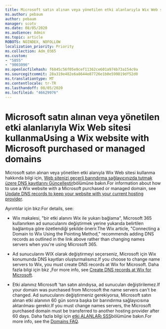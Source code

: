 ```yaml
---
title: Microsoft satın alınan veya yönetilen etki alanlarıyla Wix Web sitesi kullanma
ms.author: pebaum
author: pebaum
manager: scotv
ms.date: 08/05/2020
ms.audience: Admin
ms.topic: article
ROBOTS: NOINDEX, NOFOLLOW
localization_priority: Priority
ms.collection: Adm_O365
ms.custom:
- "5855"
- "9003096"
ms.openlocfilehash: f6845c56f05e9cef11362ce601a974b73a154c9a
ms.sourcegitcommit: 28a319e482e6a8644e87726e1b0e599819df52d0
ms.translationtype: MT
ms.contentlocale: tr-TR
ms.lasthandoff: 08/05/2020
ms.locfileid: "46629976"
---
```

# <a name="using-a-wix-website-with-microsoft-purchased-or-managed-domains"></a><span data-ttu-id="ec8cb-102">Microsoft satın alınan veya yönetilen etki alanlarıyla Wix Web sitesi kullanma</span><span class="sxs-lookup"><span data-stu-id="ec8cb-102">Using a Wix website with Microsoft purchased or managed domains</span></span>

<span data-ttu-id="ec8cb-103">Microsoft satın alınan veya yönetilen etki alanıyla Wix Web sitesi kullanma hakkında bilgi için, [Web sitenizi geçerli barındırma sağlayıcınızda tutmak üzere DNS kayıtlarını Güncelleştir](https://docs.microsoft.com/microsoft-365/admin/dns/update-dns-records-to-retain-current-hosting-provider)bölümüne bakın.</span><span class="sxs-lookup"><span data-stu-id="ec8cb-103">For information about how to use a Wix website with a Microsoft purchased or managed domain, see [Update DNS records to keep your website with your current hosting provider](https://docs.microsoft.com/microsoft-365/admin/dns/update-dns-records-to-retain-current-hosting-provider).</span></span>

<span data-ttu-id="ec8cb-104">Ayrıntılar için bkz:</span><span class="sxs-lookup"><span data-stu-id="ec8cb-104">For details, see:</span></span> 

- <span data-ttu-id="ec8cb-105">Wix makalesi, "bir etki alanını Wix ile yukarı bağlama", Microsoft 365 kullanırken ad sunucularını değiştirmek yerine yukarıda belirtilen bağlantıya göre özetlendiği şekilde önerir.</span><span class="sxs-lookup"><span data-stu-id="ec8cb-105">The Wix article, "Connecting a Domain to Wix Using the Pointing Method," recommends adding DNS records as outlined in the link above rather than changing names servers when you're using Microsoft 365.</span></span>

- <span data-ttu-id="ec8cb-106">Ad sunucularını WIX olarak değiştirmeyi seçerseniz, Microsoft için Wix konumunda DNS kayıtları oluşturmalısınız.</span><span class="sxs-lookup"><span data-stu-id="ec8cb-106">If you choose to change name servers to Wix, you must create DNS records at Wix for Microsoft.</span></span> <span data-ttu-id="ec8cb-107">Daha fazla bilgi için bkz [.](https://docs.microsoft.com/microsoft-365/admin/dns/create-dns-records-at-wix)</span><span class="sxs-lookup"><span data-stu-id="ec8cb-107">For more info, see [Create DNS records at Wix for Microsoft](https://docs.microsoft.com/microsoft-365/admin/dns/create-dns-records-at-wix).</span></span>

- <span data-ttu-id="ec8cb-108">Etki alanınız Microsoft 'tan satın alındıysa, ad sunucuları değiştirilemez.</span><span class="sxs-lookup"><span data-stu-id="ec8cb-108">If your domain was purchased from Microsoft the name servers can't be changed.</span></span> <span data-ttu-id="ec8cb-109">Ad sunucularını değiştirmeniz gerekiyorsa, Microsoft satın alınan etki alanının 60 gün sonra başka bir barındırma sağlayıcısına aktarılması gerekir.</span><span class="sxs-lookup"><span data-stu-id="ec8cb-109">If you must change names servers, the Microsoft purchased domain must be transferred to another hosting provider after 60 days.</span></span> <span data-ttu-id="ec8cb-110">Daha fazla bilgi için [etki ALANLARı SSS](https://docs.microsoft.com/microsoft-365/admin/setup/domains-faq#can-i-transfer-a-domain-i-purchased-from-microsoft-to-another-provider)bölümüne bakın.</span><span class="sxs-lookup"><span data-stu-id="ec8cb-110">For more info, see the [Domains FAQ](https://docs.microsoft.com/microsoft-365/admin/setup/domains-faq#can-i-transfer-a-domain-i-purchased-from-microsoft-to-another-provider).</span></span>